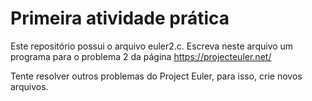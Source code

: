 # Primeira atividade prática

Este repositório possui o arquivo euler2.c. Escreva neste arquivo um programa para o problema 2 da página https://projecteuler.net/

Tente resolver outros problemas do Project Euler, para isso, crie novos arquivos.
